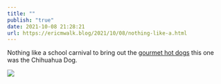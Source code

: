 ```yaml
---
title: ""
publish: "true"
date: 2021-10-08 21:28:21
url: https://ericmwalk.blog/2021/10/08/nothing-like-a.html
---
```


Nothing like a school carnival to bring out the [gourmet hot dogs](https://www.dogparkgourmethotdogs.com/menu) this one was the Chihuahua Dog.

![](https://ericmwalk.blog/uploads/2021/39fae9b2f4.jpg)